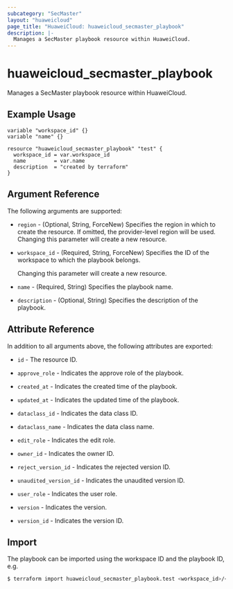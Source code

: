 ```yaml
---
subcategory: "SecMaster"
layout: "huaweicloud"
page_title: "HuaweiCloud: huaweicloud_secmaster_playbook"
description: |-
  Manages a SecMaster playbook resource within HuaweiCloud.
---
```


# huaweicloud_secmaster_playbook

Manages a SecMaster playbook resource within HuaweiCloud.

## Example Usage

```hcl
variable "workspace_id" {}
variable "name" {}

resource "huaweicloud_secmaster_playbook" "test" {
  workspace_id = var.workspace_id
  name         = var.name
  description  = "created by terraform"
}
```

## Argument Reference

The following arguments are supported:

* `region` - (Optional, String, ForceNew) Specifies the region in which to create the resource.
  If omitted, the provider-level region will be used. Changing this parameter will create a new resource.

* `workspace_id` - (Required, String, ForceNew) Specifies the ID of the workspace to which the playbook belongs.

  Changing this parameter will create a new resource.

* `name` - (Required, String) Specifies the playbook name.

* `description` - (Optional, String) Specifies the description of the playbook.

## Attribute Reference

In addition to all arguments above, the following attributes are exported:

* `id` - The resource ID.

* `approve_role` - Indicates the approve role of the playbook.

* `created_at` - Indicates the created time of the playbook.

* `updated_at` - Indicates the updated time of the playbook.

* `dataclass_id` - Indicates the data class ID.

* `dataclass_name` - Indicates the data class name.

* `edit_role` - Indicates the edit role.

* `owner_id` - Indicates the owner ID.

* `reject_version_id` - Indicates the rejected version ID.

* `unaudited_version_id` - Indicates the unaudited version ID.

* `user_role` - Indicates the user role.

* `version` - Indicates the version.

* `version_id` - Indicates the version ID.

## Import

The playbook can be imported using the workspace ID and the playbook ID, e.g.

```bash
$ terraform import huaweicloud_secmaster_playbook.test <workspace_id>/<id>
```
